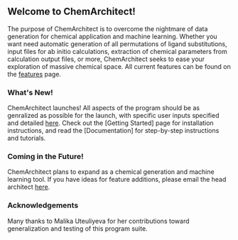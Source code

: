 ## Welcome to ChemArchitect!

The purpose of ChemArchitect is to overcome the nightmare of data generation for chemical application and machine learning. Whether you want need automatic generation of all permutations of ligand substitutions, input files for ab initio calculations, extraction of chemical parameters from calculation output files, or more, ChemArchitect seeks to ease your exploration of massive chemical space. All current features can be found on the [features]() page.

### What's New!

ChemArchitect launches! All aspects of the program should be as genralized as possible for the launch, with specific user inputs specified and detailed [here](). Check out the [Getting Started] page for installation instructions, and read the [Documentation] for step-by-step instructions and tutorials.

### Coming in the Future!

ChemArchitect plans to expand as a chemical generation and machine learning tool. If you have ideas for feature additions, please email the head architect [here]().

### Acknowledgements

Many thanks to Malika Uteuliyeva for her contributions toward generalization and testing of this program suite.
